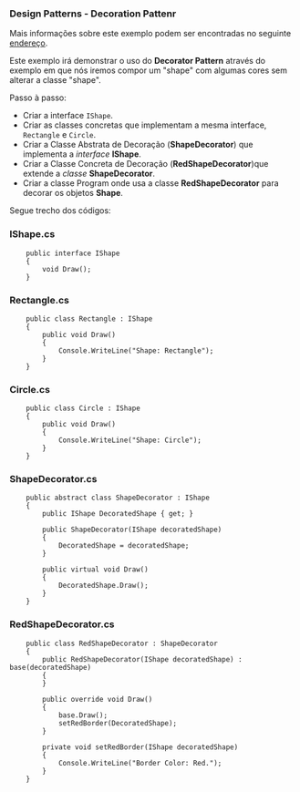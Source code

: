 ﻿### Design Patterns - Decoration Pattenr

Mais informações sobre este exemplo podem ser encontradas no seguinte [endereço](https://www.tutorialspoint.com/design_pattern/decorator_pattern.htm).

Este exemplo irá demonstrar o uso do __Decorator Pattern__ através do exemplo em que nós iremos compor um "shape" com algumas cores sem alterar a classe "shape".

Passo à passo:
 * Criar a interface `IShape`.
 * Criar as classes concretas que implementam a mesma interface, `Rectangle` e `Circle`.
 * Criar a Classe Abstrata de Decoração (__ShapeDecorator__) que implementa a _interface_ __IShape__.
 * Criar a Classe Concreta de Decoração (__RedShapeDecorator__)que extende a _classe_ __ShapeDecorator__.
 * Criar a classe Program onde usa a classe __RedShapeDecorator__ para decorar os objetos __Shape__.

Segue trecho dos códigos:

### IShape.cs
```
    public interface IShape
    {
        void Draw();
    }
```

### Rectangle.cs
```
    public class Rectangle : IShape
    {
        public void Draw()
        {
            Console.WriteLine("Shape: Rectangle");
        }
    }
```

### Circle.cs
```
    public class Circle : IShape
    {
        public void Draw()
        {
            Console.WriteLine("Shape: Circle");
        }
    }
```

### ShapeDecorator.cs
```
    public abstract class ShapeDecorator : IShape
    {
        public IShape DecoratedShape { get; }

        public ShapeDecorator(IShape decoratedShape)
        {
            DecoratedShape = decoratedShape;
        }

        public virtual void Draw()
        {
            DecoratedShape.Draw();
        }
    }
```

### RedShapeDecorator.cs
```
    public class RedShapeDecorator : ShapeDecorator
    {
        public RedShapeDecorator(IShape decoratedShape) : base(decoratedShape)
        {
        }

        public override void Draw()
        {
            base.Draw();
            setRedBorder(DecoratedShape);
        }

        private void setRedBorder(IShape decoratedShape)
        {
            Console.WriteLine("Border Color: Red.");
        }
    }
```